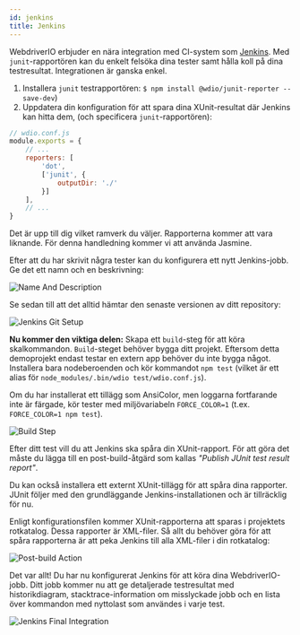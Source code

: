 ```yaml
---
id: jenkins
title: Jenkins
---
```


WebdriverIO erbjuder en nära integration med CI-system som [Jenkins](https://jenkins-ci.org). Med `junit`-rapportören kan du enkelt felsöka dina tester samt hålla koll på dina testresultat. Integrationen är ganska enkel.

1. Installera `junit` testrapportören: `$ npm install @wdio/junit-reporter --save-dev`)
1. Uppdatera din konfiguration för att spara dina XUnit-resultat där Jenkins kan hitta dem,
    (och specificera `junit`-rapportören):

```js
// wdio.conf.js
module.exports = {
    // ...
    reporters: [
        'dot',
        ['junit', {
            outputDir: './'
        }]
    ],
    // ...
}
```

Det är upp till dig vilket ramverk du väljer. Rapporterna kommer att vara liknande.
För denna handledning kommer vi att använda Jasmine.

Efter att du har skrivit några tester kan du konfigurera ett nytt Jenkins-jobb. Ge det ett namn och en beskrivning:

![Name And Description](/img/jenkins/jobname.png "Name And Description")

Se sedan till att det alltid hämtar den senaste versionen av ditt repository:

![Jenkins Git Setup](/img/jenkins/gitsetup.png "Jenkins Git Setup")

**Nu kommer den viktiga delen:** Skapa ett `build`-steg för att köra skalkommandon. `Build`-steget behöver bygga ditt projekt. Eftersom detta demoprojekt endast testar en extern app behöver du inte bygga något. Installera bara nodeberoenden och kör kommandot `npm test` (vilket är ett alias för `node_modules/.bin/wdio test/wdio.conf.js`).

Om du har installerat ett tillägg som AnsiColor, men loggarna fortfarande inte är färgade, kör tester med miljövariabeln `FORCE_COLOR=1` (t.ex. `FORCE_COLOR=1 npm test`).

![Build Step](/img/jenkins/runjob.png "Build Step")

Efter ditt test vill du att Jenkins ska spåra din XUnit-rapport. För att göra det måste du lägga till en post-build-åtgärd som kallas _"Publish JUnit test result report"_.

Du kan också installera ett externt XUnit-tillägg för att spåra dina rapporter. JUnit följer med den grundläggande Jenkins-installationen och är tillräcklig för nu.

Enligt konfigurationsfilen kommer XUnit-rapporterna att sparas i projektets rotkatalog. Dessa rapporter är XML-filer. Så allt du behöver göra för att spåra rapporterna är att peka Jenkins till alla XML-filer i din rotkatalog:

![Post-build Action](/img/jenkins/postjob.png "Post-build Action")

Det var allt! Du har nu konfigurerat Jenkins för att köra dina WebdriverIO-jobb. Ditt jobb kommer nu att ge detaljerade testresultat med historikdiagram, stacktrace-information om misslyckade jobb och en lista över kommandon med nyttolast som användes i varje test.

![Jenkins Final Integration](/img/jenkins/final.png "Jenkins Final Integration")